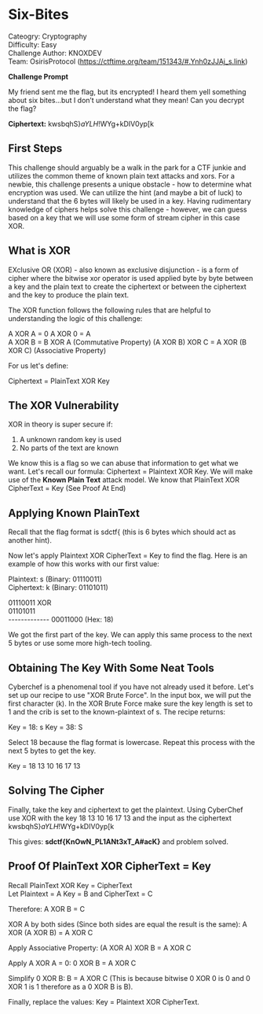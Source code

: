 # Six-Bites # 
Cateogry: Cryptography  
Difficulty: Easy  
Challenge Author: KNOXDEV  
Team: OsirisProtocol (https://ctftime.org/team/151343/#.Ynh0zJJAj_s.link)

**Challenge Prompt** 

My friend sent me the flag, but its encrypted! I heard them yell something about six bites...but I don’t understand what they mean! Can you decrypt the flag?  

**Ciphertext:** kwsbqhS}_aYLH_!WYg+kDIV0yp[k

## First Steps ##  

This challenge should arguably be a walk in the park for a CTF junkie and utilizes the common theme of known plain text attacks and xors. For a newbie, this challenge presents a unique obstacle - how to determine what encryption was used. We can utilize the hint (and maybe a bit of luck) to understand that the 6 bytes will likely be used in a key. Having rudimentary knowledge of ciphers helps solve this challenge - however, we can guess based on a key that we will use some form of stream cipher in this case XOR. 

## What is XOR ## 

EXclusive OR (XOR) - also known as exclusive disjunction - is a form of cipher where the bitwise xor operator is used applied byte by byte between a key and the plain text to create the ciphertext or between the ciphertext and the key to produce the plain text. 

The XOR function follows the following rules that are helpful to understanding the logic of this challenge: 

A XOR A = 0 
A XOR 0 = A       
A XOR B = B XOR A (Commutative Property)
(A XOR B) XOR C = A XOR (B XOR C) (Associative Property)


For us let's define: 

Ciphertext = PlainText XOR Key


## The XOR Vulnerability ## 

XOR in theory is super secure if:
  1. A unknown random key is used 
  2. No parts of the text are known

We know this is a flag so we can abuse that information to get what we want. Let's recall our formula: Ciphertext = Plaintext XOR Key. We will make use of the **Known Plain Text** attack model.  We know that PlainText XOR CipherText = Key (See Proof At End) 

## Applying Known PlainText ##

Recall that the flag format is sdctf{ (this is 6 bytes which should act as another hint). 

Now let's apply Plaintext XOR CipherText = Key to find the flag. Here is an example of how this works with our first value:  

Plaintext: s (Binary: 01110011) 	
Ciphertext: k (Binary: 01101011) 

01110011 XOR  
01101011  
\-------------
00011000 (Hex: 18) 

We got the first part of the key. We can apply this same process to the next 5 bytes or use some more high-tech tooling.

## Obtaining The Key With Some Neat Tools ##

Cyberchef is a phenomenal tool if you have not already used it before. Let's set up our recipe to use "XOR Brute Force". In the input box, we will put the first character (k). In the XOR Brute Force make sure the key length is set to 1 and the crib is set to the known-plaintext of s. The recipe returns:  

Key = 18: s
Key = 38: S

Select 18 because the flag format is lowercase. Repeat this process with the next 5 bytes to get the key. 

Key = 18 13 10 16 17 13

## Solving The Cipher ##

Finally, take the key and ciphertext to get the plaintext. Using CyberChef use XOR with the key 18 13 10 16 17 13 and the input as the ciphertext kwsbqhS}_aYLH_!WYg+kDIV0yp[k

This gives: **sdctf{KnOwN_PL1ANt3xT_A#acK}** and problem solved. 


## Proof Of PlainText XOR CipherText = Key ##

Recall PlainText XOR Key = CipherText  
Let Plaintext = A Key = B and CipherText = C 

Therefore: A XOR B = C 

XOR A by both sides (Since both sides are equal the result is the same): A XOR (A XOR B) = A XOR C 

Apply Associative Property: (A XOR A) XOR B = A XOR C 

Apply A XOR A = 0: 0 XOR B = A XOR C 

Simplify 0 XOR B: B = A XOR C (This is because bitwise 0 XOR 0 is 0 and 0 XOR 1 is 1 therefore as a 0 XOR B is B). 

Finally, replace the values: Key = Plaintext XOR CipherText. 
